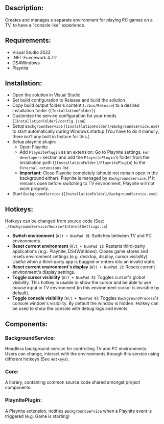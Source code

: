 ## Description:
Creates and manages a separate environment for playing PC games on a TV, to have a "console like" experience.

## Requirements:
- Visual Studio 2022
- .NET Framework 4.7.2
- DS4Windows
- Playnite

## Installation:

- Open the solution in Visual Studio
- Set build configuration to Release and build the solution
- Copy build output folder's content (`./bin/Release`) to a desired installation folder (`[InstallationFolder]`)
- Customize the service configuration for your needs (`[InstallationFolder]/config.json`)
- Setup `BackgroundService` (`[InstallationFolder]/BackgroundService.exe`) to start automatically during Windows startup (You have to do it manully, there isn't any built in feature for this.)
- Setup playnite plugin:
  - Open Playnite
  - Add `PlaynitePlugin` as an extension: Go to Playnite settings, `For developers` section and add the `PlaynitePlugin`'s folder from the installation path (`[InstallationFolder]/PlaynitePlugin`) to the `External extensions` list.
  - **Important:** Close Playnite completely (should not remain open in the background either). Playnite is managed by `BackgroundService`. If it remains open before switching to TV environment, Playnite will not work properly. 
- Start `BackgroundService` (`[InstallationFolder]/BackgroundService.exe`)

## Hotkeys:
Hotkeys can be changed from source code (See: `./BackgroundService/Source/InternalSettings.cs`)

- **Switch environment** (`Alt + NumPad 0`): Switches between TV and PC environments.
- **Reset current environment** (`Alt + NumPad 1`): Restarts third-party applications (e.g.: Playnite, DS4Windows). Closes game stores and resets environment settings (e.g. desktop, display, cursor visibility). Useful when a third-party app is bugged or enters into an invalid state.
- **Reset current environment's display** (`Alt + NumPad 2`): Resets current environment's display settings.
- **Toggle cursor visibility** (`Alt + NumPad 8`): Toggles cursor's global visibility. This hotkey is usable to show the cursor and be able to use mouse input in TV environment (in this environment cursor is invisible by default).
- **Toggle console visibility** (`Alt + NumPad 9`): Toggles `BackgroundProcess`'s console window's visibility. By default the window is hidden. Hotkey can be used to show the console with debug logs and events.

## Components:

### BackgroundService:
Headless background service for controlling TV and PC environments. Users can change, interact with the environments through this service using different hotkeys (See `Hotkeys`).

### Core:
A library, containing common source code shared amongst project components.

### PlaynitePlugin:
A Playnite extension, notifies `BackgroundService` when a Playnite event is triggered (e.g. Game is starting)
